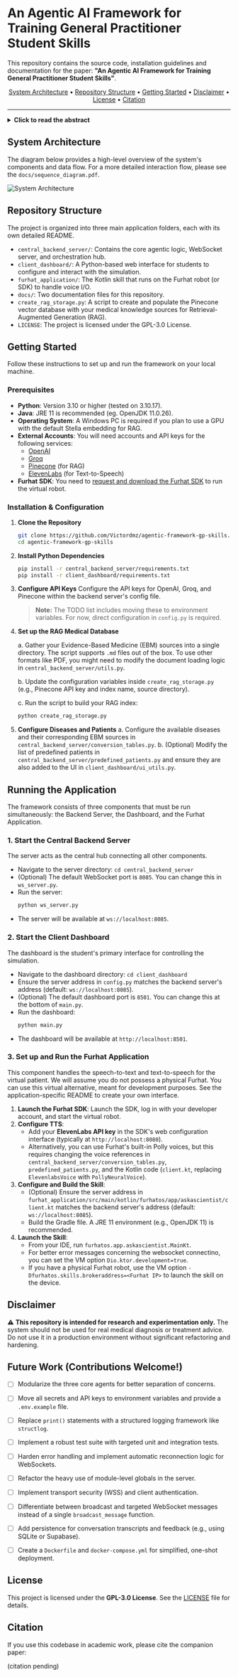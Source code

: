 # An Agentic AI Framework for Training General Practitioner Student Skills

This repository contains the source code, installation guidelines and documentation for the paper: **"An Agentic AI Framework for Training General Practitioner Student Skills"**.

<p align="center">
  <a href="#system-architecture">System Architecture</a> •
  <a href="#repository-structure">Repository Structure</a> •
  <a href="#getting-started">Getting Started</a> •
  <a href="#disclaimer">Disclaimer</a> •
  <a href="#license">License</a> •
  <a href="#citation">Citation</a>

</p>

------

</div>

<details>
<summary><strong>Click to read the abstract</strong></summary>

Advancements in large language models offer great potential for enhancing virtual simulated patients (VSPs) in medical education, providing scalable alternatives to resource-intensive traditional methods. However, current VSPs often struggle with medical accuracy, consistent roleplaying, scenario generation for VSP use, and providing structured educational feedback. We introduce an agentic AI framework for training general practitioner student skills, embodied by a Furhat robotic head, addressing these challenges. Our system features three core agents: a generator agent creating evidence-based medicine-grounded, configurable vignettes with customizable Big Five personality; a conversational VSP agent delivering accurate, persona-driven dialogue using multi-step reasoning and retrieval-augmented generation; and a critic agent delivering automated, standards-based feedback on communication skills and clinical reasoning. Student evaluations affirmed realistic, persona-consistent dialogue and appropriate difficulty calibration, rated the example-rich feedback highly useful, and reported excellent overall usability. This integrated framework demonstrates a robust method for developing more dependable and pedagogically valuable VSP training tools by unifying controlled generation, accurate interaction, and standards-based assessment, paving the way for more sophisticated AI-driven medical training simulations.
</details>

## System Architecture

The diagram below provides a high-level overview of the system's components and data flow. For a more detailed interaction flow, please see the `docs/sequence_diagram.pdf`.

![System Architecture](docs/overview.png)

## Repository Structure

The project is organized into three main application folders, each with its own detailed README.

-   `central_backend_server/`: Contains the core agentic logic, WebSocket server, and orchestration hub.
-   `client_dashboard/`: A Python-based web interface for students to configure and interact with the simulation.
-   `furhat_application/`: The Kotlin skill that runs on the Furhat robot (or SDK) to handle voice I/O.
- 	`docs/`: Two documentation files for this repository.
-   `create_rag_storage.py`: A script to create and populate the Pinecone vector database with your medical knowledge sources for Retrieval-Augmented Generation (RAG).
-   `LICENSE`: The project is licensed under the GPL-3.0 License.

## Getting Started

Follow these instructions to set up and run the framework on your local machine.

### Prerequisites

-   **Python**: Version 3.10 or higher (tested on 3.10.17).
-   **Java**: JRE 11 is recommended (eg. OpenJDK 11.0.26).
-   **Operating System**: A Windows PC is required if you plan to use a GPU with the default Stella embedding for RAG.
-   **External Accounts**: You will need accounts and API keys for the following services:
    -   [OpenAI](https://openai.com/)
    -   [Groq](https://groq.com/)
    -   [Pinecone](https://www.pinecone.io/) (for RAG)
    -   [ElevenLabs](https://elevenlabs.io/) (for Text-to-Speech)
-   **Furhat SDK**: You need to [request and download the Furhat SDK](https://www.furhatrobotics.com/requestsdk) to run the virtual robot.

### Installation & Configuration

1.  **Clone the Repository**
    ```bash
    git clone https://github.com/Victordmz/agentic-framework-gp-skills.git
    cd agentic-framework-gp-skills
    ```

2.  **Install Python Dependencies**
    ```bash
    pip install -r central_backend_server/requirements.txt
    pip install -r client_dashboard/requirements.txt
    ```
3.  **Configure API Keys**
    Configure the API keys for OpenAI, Groq, and Pinecone within the backend server's config file.
    > **Note:** The TODO list includes moving these to environment variables. For now, direct configuration in `config.py` is required.

4.  **Set up the RAG Medical Database**

    a. Gather your Evidence-Based Medicine (EBM) sources into a single directory. The script supports `.md` files out of the box. To use other formats like PDF, you might need to modify the document loading logic in `central_backend_server/utils.py`.
    
    b. Update the configuration variables inside `create_rag_storage.py` (e.g., Pinecone API key and index name, source directory).
    
    c. Run the script to build your RAG index:
    
    ```bash
    python create_rag_storage.py
    ```
    
7.  **Configure Diseases and Patients**
    a. Configure the available diseases and their corresponding EBM sources in `central_backend_server/conversion_tables.py`.
    b. (Optional) Modify the list of predefined patients in `central_backend_server/predefined_patients.py` and ensure they are also added to the UI in `client_dashboard/ui_utils.py`.

## Running the Application

The framework consists of three components that must be run simultaneously: the Backend Server, the Dashboard, and the Furhat Application.

### 1. Start the Central Backend Server

The server acts as the central hub connecting all other components.

-   Navigate to the server directory: `cd central_backend_server`
-   (Optional) The default WebSocket port is `8085`. You can change this in `ws_server.py`.
-   Run the server:
    ```bash
    python ws_server.py
    ```
-   The server will be available at `ws://localhost:8085`.

### 2. Start the Client Dashboard

The dashboard is the student's primary interface for controlling the simulation.

-   Navigate to the dashboard directory: `cd client_dashboard`
-   Ensure the server address in `config.py` matches the backend server's address (default: `ws://localhost:8085`).
-   (Optional) The default dashboard port is `8501`. You can change this at the bottom of `main.py`.
-   Run the dashboard:
    ```bash
    python main.py
    ```
-   The dashboard will be available at `http://localhost:8501`.

### 3. Set up and Run the Furhat Application

This component handles the speech-to-text and text-to-speech for the virtual patient. We will assume you do not possess a physical Furhat. You can use this virtual alternative, meant for development purposes. See the application-specific README to create your own interface.

1.  **Launch the Furhat SDK**: Launch the SDK, log in with your developer account, and start the virtual robot.
2.  **Configure TTS**:
    -   Add your **ElevenLabs API key** in the SDK's web configuration interface (typically at `http://localhost:8080`).
    -   Alternatively, you can use Furhat's built-in Polly voices, but this requires changing the voice references in `central_backend_server/conversion_tables.py`, `predefined_patients.py`, and the Kotlin code (`client.kt`, replacing `ElevenlabsVoice` with `PollyNeuralVoice`).
3.  **Configure and Build the Skill**:
    -   (Optional) Ensure the server address in `furhat_application/src/main/kotlin/furhatos/app/askascientist/client.kt` matches the backend server's address (default: `ws://localhost:8085`).
    -   Build the Gradle file. A JRE 11 environment (e.g., OpenJDK 11) is recommended.
4.  **Launch the Skill**:
    -   From your IDE, run `furhatos.app.askascientist.MainKt`.
    -   For better error messages concerning the websocket connectino, you can set the VM option `Dio.ktor.development=true`.
    -   If you have a physical Furhat robot, use the VM option `-Dfurhatos.skills.brokeraddress=<Furhat IP>` to launch the skill on the device.



## Disclaimer

⚠️ **This repository is intended for research and experimentation only.** The system should not be used for real medical diagnosis or treatment advice. Do not use it in a production environment without significant refactoring and hardening.

## Future Work (Contributions Welcome!)

-   [ ] Modularize the three core agents for better separation of concerns.
-   [ ] Move all secrets and API keys to environment variables and provide a `.env.example` file.
-   [ ] Replace `print()` statements with a structured logging framework like `structlog`.
-   [ ] Implement a robust test suite with targeted unit and integration tests.
-   [ ] Harden error handling and implement automatic reconnection logic for WebSockets.
-   [ ] Refactor the heavy use of module-level globals in the server.
-   [ ] Implement transport security (WSS) and client authentication.
-   [ ] Differentiate between broadcast and targeted WebSocket messages instead of a single `broadcast_message` function.
-   [ ] Add persistence for conversation transcripts and feedback (e.g., using SQLite or Supabase).
-   [ ] Create a `Dockerfile` and `docker-compose.yml` for simplified, one-shot deployment.


## License

This project is licensed under the **GPL-3.0 License**. See the [LICENSE](LICENSE) file for details.

## Citation

If you use this codebase in academic work, please cite the companion paper:

(citation pending)
